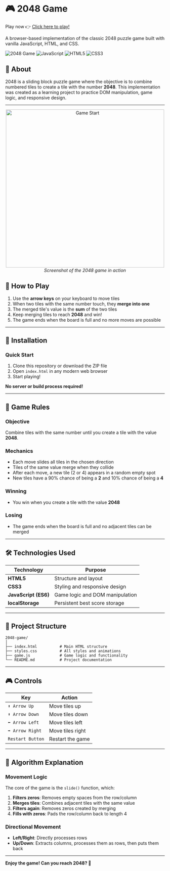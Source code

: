 # 🎮 2048 Game

Play now 👉 [Click here to play!](https://pablooglez.github.io/2048/)

A browser-based implementation of the classic 2048 puzzle game built with vanilla JavaScript, HTML, and CSS.

![2048 Game](https://img.shields.io/badge/Status-Complete-success)
![JavaScript](https://img.shields.io/badge/JavaScript-ES6-yellow)
![HTML5](https://img.shields.io/badge/HTML-5-orange)
![CSS3](https://img.shields.io/badge/CSS-3-blue)

## 📖 About

2048 is a sliding block puzzle game where the objective is to combine numbered tiles to create a tile with the number **2048**. This implementation was created as a learning project to practice DOM manipulation, game logic, and responsive design.

---

<div align="center">
  <img src="https://github.com/user-attachments/assets/7fff35f7-8f81-451d-a343-d6225f990d70" alt="Game Start" width="500">
  <br>
  <em>Screenshot of the 2048 game in action</em>
</div>

## 🎯 How to Play

1. Use the **arrow keys** on your keyboard to move tiles
2. When two tiles with the same number touch, they **merge into one**
3. The merged tile's value is the **sum** of the two tiles
4. Keep merging tiles to reach **2048** and win!
5. The game ends when the board is full and no more moves are possible

---

## 🚀 Installation

### Quick Start
1. Clone this repository or download the ZIP file
2. Open `index.html` in any modern web browser
3. Start playing!

**No server or build process required!**

---

## 📜 Game Rules

### Objective
Combine tiles with the same number until you create a tile with the value **2048**.

### Mechanics
- Each move slides all tiles in the chosen direction
- Tiles of the same value merge when they collide
- After each move, a new tile (2 or 4) appears in a random empty spot
- New tiles have a 90% chance of being a **2** and 10% chance of being a **4**

### Winning
- You win when you create a tile with the value **2048**

### Losing
- The game ends when the board is full and no adjacent tiles can be merged

---

## 🛠️ Technologies Used

| Technology | Purpose |
|-----------|---------|
| **HTML5** | Structure and layout |
| **CSS3** | Styling and responsive design |
| **JavaScript (ES6)** | Game logic and DOM manipulation |
| **localStorage** | Persistent best score storage |

---

## 📂 Project Structure
```
2048-game/
│
├── index.html          # Main HTML structure
├── styles.css          # All styles and animations
├── game.js             # Game logic and functionality
└── README.md           # Project documentation
```
---

## 🎮 Controls

| Key | Action |
|-----|--------|
| `⬆️ Arrow Up` | Move tiles up |
| `⬇️ Arrow Down` | Move tiles down |
| `⬅️ Arrow Left` | Move tiles left |
| `➡️ Arrow Right` | Move tiles right |
| `Restart Button` | Restart the game |

---

## 🧠 Algorithm Explanation

### Movement Logic

The core of the game is the `slide()` function, which:

1. **Filters zeros**: Removes empty spaces from the row/column
2. **Merges tiles**: Combines adjacent tiles with the same value
3. **Filters again**: Removes zeros created by merging
4. **Fills with zeros**: Pads the row/column back to length 4

### Directional Movement

- **Left/Right**: Directly processes rows
- **Up/Down**: Extracts columns, processes them as rows, then puts them back

---

**Enjoy the game! Can you reach 2048? 🎯**
